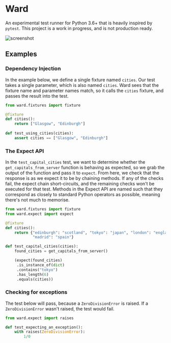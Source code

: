 # Ward

An experimental test runner for Python 3.6+ that is heavily inspired by `pytest`. This project is a work in progress, and is not production ready.

![screenshot](https://raw.githubusercontent.com/darrenburns/ward/master/screenshot.png)

## Examples

### Dependency Injection

In the example below, we define a single fixture named `cities`.
Our test takes a single parameter, which is also named `cities`.
Ward sees that the fixture name and parameter names match, so it
calls the `cities` fixture, and passes the result into the test.

```python
from ward.fixtures import fixture

@fixture
def cities():
    return ["Glasgow", "Edinburgh"]
    
def test_using_cities(cities):
    assert cities == ["Glasgow", "Edinburgh"]
```

### The Expect API

In the `test_capital_cities` test, we want to determine whether
the `get_capitals_from_server` function is behaving as expected, 
so we grab the output of the function and pass it to `expect`. From
here, we check that the response is as we expect it to be by chaining
methods. If any of the checks fail, the expect chain short-circuits,
and the remaining checks won't be executed for that test. Methods in
the Expect API are named such that they correspond as closely to standard
Python operators as possible, meaning there's not much to memorise.

```python
from ward.fixtures import fixture
from ward.expect import expect

@fixture
def cities():
    return {"edinburgh": "scotland", "tokyo": "japan", "london": "england", "warsaw": "poland", "berlin": "germany",
            "madrid": "spain"}

def test_capital_cities(cities):
    found_cities = get_capitals_from_server()

    (expect(found_cities)
     .is_instance_of(dict)
     .contains("tokyo")
     .has_length(6)
     .equals(cities))
```

### Checking for exceptions

The test below will pass, because a `ZeroDivisionError` is raised. If a `ZeroDivisionError` wasn't raised,
the test would fail.

```python
from ward.expect import raises

def test_expecting_an_exception():
    with raises(ZeroDivisionError):
        1/0
```


